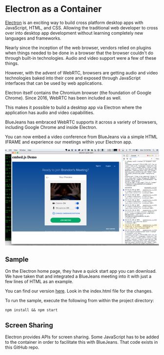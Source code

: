 # Electron as a Container

[Electron](https://electron.atom.io/) is an exciting way to build cross platform desktop apps with JavaScript, HTML, and CSS.  Allowing the traditional web developer to cross over into desktop app development without learning completely new languages and frameworks.

Nearly since the inception of the web browser, vendors relied on plugins when things needed to be done in a browser that the browser couldn't do through built-in technologies.  Audio and video support were a few of these things.

However, with the advent of WebRTC, browsers are getting audio and video technologies baked into their core and exposed through JavaScript interfaces that can be used by web applications.

Electron itself contains the Chromium browser (the foundation of Google Chrome).  Since 2016, WebRTC has been included as well.

This makes it possible to build a desktop app via Electron where the application has audio and video capabilities.

BlueJeans has embraced WebRTC supports it across a variety of browsers, including Google Chrome and inside Electron.

You can now embed a video conference from BlueJeans via a simple HTML IFRAME and experience our meetings within your Electron app.

![Demo](demo.png)

## Sample

On the Electron home page, they have a quick start app you can download.  We have taken that and integrated a BlueJeans meeting into it with just a few lines of HTML as an example.

You can find our version [here](electron-quick-start-with-bluejeans/).  Look in the index.html file for the changes.

To run the sample, execute the following from within the project directory:

```
npm install && npm start
```

## Screen Sharing

Electron provides APIs for screen sharing.  Some JavaScript has to be added to the container in order to facilitate this with BlueJeans.  That code exists in this GitHub repo.
